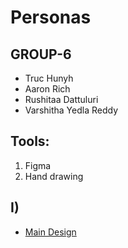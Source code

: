 # Personas

## GROUP-6
- Truc Hunyh
- Aaron Rich
- Rushitaa Dattuluri
- Varshitha Yedla Reddy

## Tools:
1) Figma
2) Hand drawing

## I) 
- [Main Design](https://www.figma.com/file/CuQb0Mk5oNUXyj5N5ervhD/?node-id=0%3A1)